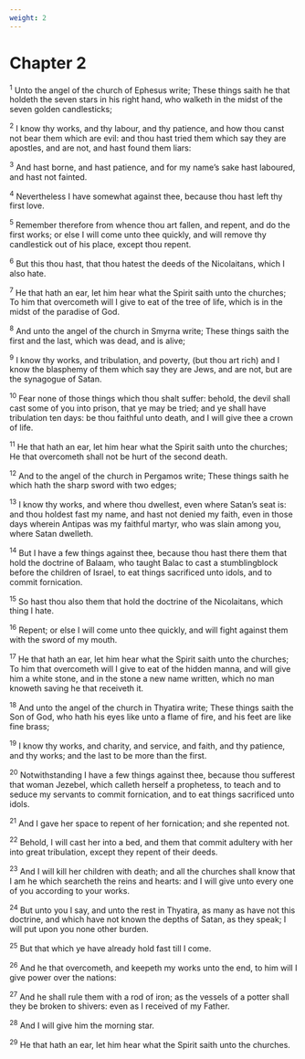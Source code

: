 ```yaml
---
weight: 2
---
```


# Chapter 2

<sup>1</sup> Unto the angel of the church of Ephesus write; These things saith he that holdeth the seven stars in his right hand, who walketh in the midst of the seven golden candlesticks; 

<sup>2</sup> I know thy works, and thy labour, and thy patience, and how thou canst not bear them which are evil: and thou hast tried them which say they are apostles, and are not, and hast found them liars: 

<sup>3</sup> And hast borne, and hast patience, and for my name’s sake hast laboured, and hast not fainted. 

<sup>4</sup> Nevertheless I have somewhat against thee, because thou hast left thy first love. 

<sup>5</sup> Remember therefore from whence thou art fallen, and repent, and do the first works; or else I will come unto thee quickly, and will remove thy candlestick out of his place, except thou repent. 

<sup>6</sup> But this thou hast, that thou hatest the deeds of the Nicolaitans, which I also hate. 

<sup>7</sup> He that hath an ear, let him hear what the Spirit saith unto the churches; To him that overcometh will I give to eat of the tree of life, which is in the midst of the paradise of God. 

<sup>8</sup> And unto the angel of the church in Smyrna write; These things saith the first and the last, which was dead, and is alive; 

<sup>9</sup> I know thy works, and tribulation, and poverty, (but thou art rich) and I know the blasphemy of them which say they are Jews, and are not, but are the synagogue of Satan. 

<sup>10</sup> Fear none of those things which thou shalt suffer: behold, the devil shall cast some of you into prison, that ye may be tried; and ye shall have tribulation ten days: be thou faithful unto death, and I will give thee a crown of life. 

<sup>11</sup> He that hath an ear, let him hear what the Spirit saith unto the churches; He that overcometh shall not be hurt of the second death. 

<sup>12</sup> And to the angel of the church in Pergamos write; These things saith he which hath the sharp sword with two edges; 

<sup>13</sup> I know thy works, and where thou dwellest, even where Satan’s seat is: and thou holdest fast my name, and hast not denied my faith, even in those days wherein Antipas was my faithful martyr, who was slain among you, where Satan dwelleth. 

<sup>14</sup> But I have a few things against thee, because thou hast there them that hold the doctrine of Balaam, who taught Balac to cast a stumblingblock before the children of Israel, to eat things sacrificed unto idols, and to commit fornication. 

<sup>15</sup> So hast thou also them that hold the doctrine of the Nicolaitans, which thing I hate. 

<sup>16</sup> Repent; or else I will come unto thee quickly, and will fight against them with the sword of my mouth. 

<sup>17</sup> He that hath an ear, let him hear what the Spirit saith unto the churches; To him that overcometh will I give to eat of the hidden manna, and will give him a white stone, and in the stone a new name written, which no man knoweth saving he that receiveth it. 

<sup>18</sup> And unto the angel of the church in Thyatira write; These things saith the Son of God, who hath his eyes like unto a flame of fire, and his feet are like fine brass; 

<sup>19</sup> I know thy works, and charity, and service, and faith, and thy patience, and thy works; and the last to be more than the first. 

<sup>20</sup> Notwithstanding I have a few things against thee, because thou sufferest that woman Jezebel, which calleth herself a prophetess, to teach and to seduce my servants to commit fornication, and to eat things sacrificed unto idols. 

<sup>21</sup> And I gave her space to repent of her fornication; and she repented not. 

<sup>22</sup> Behold, I will cast her into a bed, and them that commit adultery with her into great tribulation, except they repent of their deeds. 

<sup>23</sup> And I will kill her children with death; and all the churches shall know that I am he which searcheth the reins and hearts: and I will give unto every one of you according to your works. 

<sup>24</sup> But unto you I say, and unto the rest in Thyatira, as many as have not this doctrine, and which have not known the depths of Satan, as they speak; I will put upon you none other burden. 

<sup>25</sup> But that which ye have already hold fast till I come. 

<sup>26</sup> And he that overcometh, and keepeth my works unto the end, to him will I give power over the nations: 

<sup>27</sup> And he shall rule them with a rod of iron; as the vessels of a potter shall they be broken to shivers: even as I received of my Father. 

<sup>28</sup> And I will give him the morning star. 

<sup>29</sup> He that hath an ear, let him hear what the Spirit saith unto the churches. 


